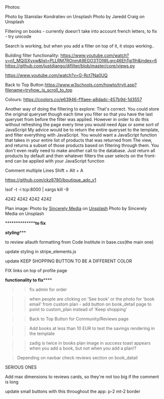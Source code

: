 Photos:

Photo by Stanislav Kondratiev on Unsplash
Photo by Jaredd Craig on Unsplash

Filtering on books - currently doesn't take into account french letters, to fix - try unicode

Search is working, but when you add a filter on top of it, it stops working..

Building filter functionality:
https://www.youtube.com/watch?v=n1_MQiSXyxw&list=PLLRM7ROnmA9EGO3TOlWLgrc46EhTgj1Ih&index=6
https://github.com/justdjango/djfilter/blob/master/core/views.py

https://www.youtube.com/watch?v=G-Rct7Na0UQ


Back to Top Button
https://www.w3schools.com/howto/tryit.asp?filename=tryhow_js_scroll_to_top


Colours:
https://coolors.co/e63946-f1faee-a8dadc-457b9d-1d3557

Another way of doing the filtering to explore:
That's correct. You could store the original queryset though each time you filter so that you have the last queryset from before the filter was applied. However in order to do this without refreshing the page every time you would need Ajax or some sort of JavaScript
My advice would be to return the entire queryset to the template, and filter everything with JavaScript.
You would want a JavaScript function that takes in your entire list of products that was returned from The view, and returns a subset of those products based on filtering through them. You don't even really need to make another call to the database. Just return all products by default and then whatever filters the user selects on the front-end can be applied with your JavaScript function

Comment multiple Lines
Shift + Alt + A


https://github.com/ckz8780/boutique_ado_v1

lsof -t -i tcp:8000 | xargs kill -9

4242 4242 4242 4242


Plan image:
<span>Photo by <a href="https://unsplash.com/@sincerelymedia?utm_source=unsplash&amp;utm_medium=referral&amp;utm_content=creditCopyText">Sincerely Media</a> on <a href="https://unsplash.com/s/photos/books?utm_source=unsplash&amp;utm_medium=referral&amp;utm_content=creditCopyText">Unsplash</a></span>
Photo by Sincerely Media on Unsplash


****************************to fix**************

***********styling**************

to review allauth formatting from Code Institute in base.css(the main one)

update styling in stripe_elements.js

update KEEP SHOPPING BUTTON TO BE A DIFFERENT COLOR

FIX links on top of profile page

********functionality to fix************

>> fix admin for order

>> when people are clicking on 'See book' or the photo for 'book email' from custom plan - add button on book_detail page to point to custom_plan instead of 'Keep shopping'

>> Back to Top Button for Community/Reviews page

>> Add books at less than 10 EUR to test the savings rendering in the template

>> zadig is twice in books
>> plan image in success toast appears when you add a book, but not when you add a plan!?

> Depending on navbar check reviews section on book_datail

SERIOUS ONES







Add max dimensions to reviews cards, so they're not too big if the comment is long


update small buttons with this throughout the app: p-2 mt-2 border